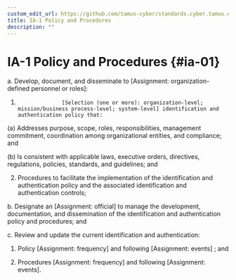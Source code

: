 ```yaml
---
custom_edit_url: https://github.com/tamus-cyber/standards.cyber.tamus.edu/tree/main/content/tamus.edu/TAMUS_profile.xml
title: IA-1 Policy and Procedures
description: ""
---
```


# IA-1 Policy and Procedures {#ia-01}

a. Develop, document, and disseminate to [Assignment: organization-defined personnel or roles]:

1. 
                     [Selection (one or more): organization-level; mission/business process-level; system-level] identification and authentication policy that:

(a) Addresses purpose, scope, roles, responsibilities, management commitment, coordination among organizational entities, and compliance; and

(b) Is consistent with applicable laws, executive orders, directives, regulations, policies, standards, and guidelines; and

2. Procedures to facilitate the implementation of the identification and authentication policy and the associated identification and authentication controls;

b. Designate an [Assignment: official] to manage the development, documentation, and dissemination of the identification and authentication policy and procedures; and

c. Review and update the current identification and authentication:

1. Policy [Assignment: frequency] and following [Assignment: events] ; and

2. Procedures [Assignment: frequency] and following [Assignment: events].

